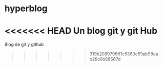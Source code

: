 # hyperblog
<<<<<<< HEAD
Un blog git y git Hub
=======
Blog de git y github
>>>>>>> 919b2089796ff1e5363c69ab98eab28c6b98567d
